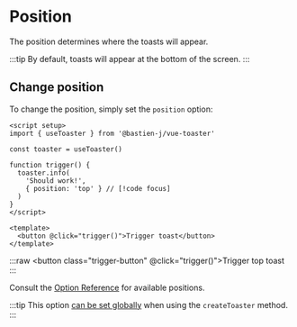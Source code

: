 # Position

The position determines where the toasts will appear.

:::tip
By default, toasts will appear at the bottom of the screen.
:::

## Change position

To change the position, simply set the `position` option:

```vue
<script setup>
import { useToaster } from '@bastien-j/vue-toaster'

const toaster = useToaster()

function trigger() {
  toaster.info(
    'Should work!',
    { position: 'top' } // [!code focus]
  )
}
</script>

<template>
  <button @click="trigger()">Trigger toast</button>
</template>
```

<script setup>
import { useToaster } from '../../src/toaster'

const toaster = useToaster()

function trigger() {
  toaster.info(
    'Should work!',
    { position: 'top' }
  )
}
</script>
:::raw
<ClientOnly>
  <button class="trigger-button" @click="trigger()">Trigger top toast</button>
</ClientOnly>
:::

Consult the [Option Reference](../reference/ref-plugin-options#position) for available positions.

:::tip
This option [can be set globally](./conf-global-vs-local#global-configuration) when using the `createToaster` method.
:::

<style scoped>
.trigger-button {
  background-color: #0c8581;
  padding: 5px 7px;
  border-radius: 5px;
  color: white;
  font-size: 16px;
}
</style>